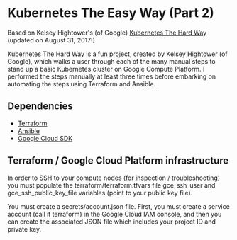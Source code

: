 # Kubernetes The Easy Way (Part 2)


Based on Kelsey Hightower's (of Google) <a href="https://github.com/kelseyhightower/kubernetes-the-hard-way">Kubernetes The Hard Way</a> (updated on August 31, 2017!)

Kubernetes The Hard Way is a fun project, created by Kelsey Hightower (of Google), which walks a user through each of the many manual steps to stand up a basic Kubernetes cluster on Google Compute Platform. I performed the steps manually at least three times before embarking on automating the steps using Terraform and Ansible.

## Dependencies

* [Terraform](http://www.terraform.io)
* [Ansible](https://github.com/ansible/ansible)
* [Google Cloud SDK](https://cloud.google.com/sdk/gcloud/)

## Terraform / Google Cloud Platform infrastructure

In order to SSH to your compute nodes (for inspection / troubleshooting) you must populate the terraform/terraform.tfvars file gce_ssh_user and gce_ssh_public_key_file variables (point to your public key file).

You must create a secrets/account.json file. First, you must create a service account (call it terraform) in the Google Cloud IAM console, and then you can create the associated JSON file which includes your project ID and private key.
